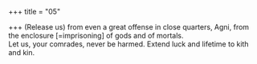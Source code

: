 +++
title = "05"

+++
(Release us) from even a great offense in close quarters, Agni, from the  enclosure [=imprisoning] of gods and of mortals.  
Let us, your comrades, never be harmed. Extend luck and lifetime to  kith and kin.  